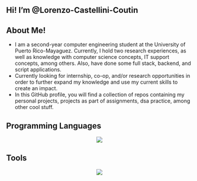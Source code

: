 ## Hi! I’m @Lorenzo-Castellini-Coutin 
## About Me!
- I am a second-year computer engineering student at the University of Puerto Rico-Mayaguez. Currently, I hold two research experiences, as well as knowledge with computer science concepts, IT support concepts, among others. Also, have done some full stack, backend, and script applications.
- Currently looking for internship, co-op, and/or research opportunities in order to further expand my knowledge and use my current skills to create an impact.
- In this GitHub profile, you will find a collection of repos containing my personal projects, projects as part of assignments, dsa practice, among other cool stuff.

## Programming Languages
<p align="center">
  <a href="https://skillicons.dev">
    <img src="https://skillicons.dev/icons?i=python,c,cpp" />
  </a>
</p>

## Tools
<p align="center">
  <a href="https://skillicons.dev">
    <img src="https://skillicons.dev/icons?i=git,azure,docker,flask,github,mysql,postman,vscode," />
  </a>
</p>



<!---
Lorenzo-Castellini-Coutin/Lorenzo-Castellini-Coutin is a ✨ special ✨ repository because its `README.md` (this file) appears on your GitHub profile.
You can click the Preview link to take a look at your changes.
--->
